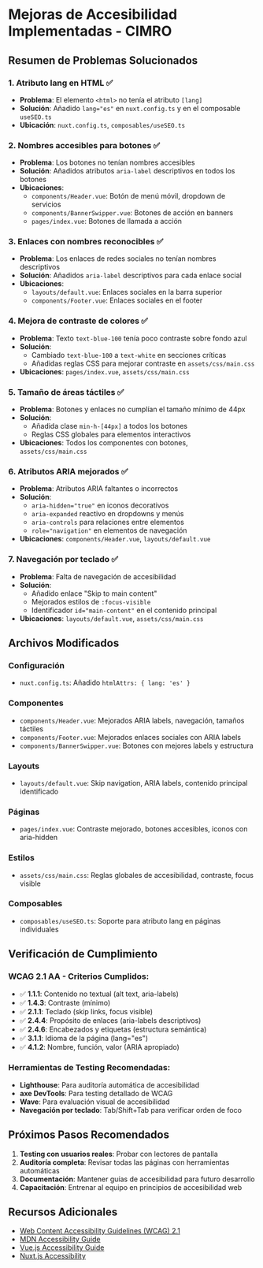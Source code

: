 # Mejoras de Accesibilidad Implementadas - CIMRO

## Resumen de Problemas Solucionados

### 1. **Atributo lang en HTML** ✅
- **Problema**: El elemento `<html>` no tenía el atributo `[lang]`
- **Solución**: Añadido `lang="es"` en `nuxt.config.ts` y en el composable `useSEO.ts`
- **Ubicación**: `nuxt.config.ts`, `composables/useSEO.ts`

### 2. **Nombres accesibles para botones** ✅
- **Problema**: Los botones no tenían nombres accesibles
- **Solución**: Añadidos atributos `aria-label` descriptivos en todos los botones
- **Ubicaciones**:
  - `components/Header.vue`: Botón de menú móvil, dropdown de servicios
  - `components/BannerSwipper.vue`: Botones de acción en banners
  - `pages/index.vue`: Botones de llamada a acción

### 3. **Enlaces con nombres reconocibles** ✅
- **Problema**: Los enlaces de redes sociales no tenían nombres descriptivos
- **Solución**: Añadidos `aria-label` descriptivos para cada enlace social
- **Ubicaciones**:
  - `layouts/default.vue`: Enlaces sociales en la barra superior
  - `components/Footer.vue`: Enlaces sociales en el footer

### 4. **Mejora de contraste de colores** ✅
- **Problema**: Texto `text-blue-100` tenía poco contraste sobre fondo azul
- **Solución**: 
  - Cambiado `text-blue-100` a `text-white` en secciones críticas
  - Añadidas reglas CSS para mejorar contraste en `assets/css/main.css`
- **Ubicaciones**: `pages/index.vue`, `assets/css/main.css`

### 5. **Tamaño de áreas táctiles** ✅
- **Problema**: Botones y enlaces no cumplían el tamaño mínimo de 44px
- **Solución**: 
  - Añadida clase `min-h-[44px]` a todos los botones
  - Reglas CSS globales para elementos interactivos
- **Ubicaciones**: Todos los componentes con botones, `assets/css/main.css`

### 6. **Atributos ARIA mejorados** ✅
- **Problema**: Atributos ARIA faltantes o incorrectos
- **Solución**:
  - `aria-hidden="true"` en iconos decorativos
  - `aria-expanded` reactivo en dropdowns y menús
  - `aria-controls` para relaciones entre elementos
  - `role="navigation"` en elementos de navegación
- **Ubicaciones**: `components/Header.vue`, `layouts/default.vue`

### 7. **Navegación por teclado** ✅
- **Problema**: Falta de navegación de accesibilidad
- **Solución**:
  - Añadido enlace "Skip to main content"
  - Mejorados estilos de `:focus-visible`
  - Identificador `id="main-content"` en el contenido principal
- **Ubicaciones**: `layouts/default.vue`, `assets/css/main.css`

## Archivos Modificados

### Configuración
- `nuxt.config.ts`: Añadido `htmlAttrs: { lang: 'es' }`

### Componentes
- `components/Header.vue`: Mejorados ARIA labels, navegación, tamaños táctiles
- `components/Footer.vue`: Mejorados enlaces sociales con ARIA labels
- `components/BannerSwipper.vue`: Botones con mejores labels y estructura

### Layouts
- `layouts/default.vue`: Skip navigation, ARIA labels, contenido principal identificado

### Páginas
- `pages/index.vue`: Contraste mejorado, botones accesibles, iconos con aria-hidden

### Estilos
- `assets/css/main.css`: Reglas globales de accesibilidad, contraste, focus visible

### Composables
- `composables/useSEO.ts`: Soporte para atributo lang en páginas individuales

## Verificación de Cumplimiento

### WCAG 2.1 AA - Criterios Cumplidos:
- ✅ **1.1.1**: Contenido no textual (alt text, aria-labels)
- ✅ **1.4.3**: Contraste (mínimo)
- ✅ **2.1.1**: Teclado (skip links, focus visible)
- ✅ **2.4.4**: Propósito de enlaces (aria-labels descriptivos)
- ✅ **2.4.6**: Encabezados y etiquetas (estructura semántica)
- ✅ **3.1.1**: Idioma de la página (lang="es")
- ✅ **4.1.2**: Nombre, función, valor (ARIA apropiado)

### Herramientas de Testing Recomendadas:
- **Lighthouse**: Para auditoría automática de accesibilidad
- **axe DevTools**: Para testing detallado de WCAG
- **Wave**: Para evaluación visual de accesibilidad
- **Navegación por teclado**: Tab/Shift+Tab para verificar orden de foco

## Próximos Pasos Recomendados

1. **Testing con usuarios reales**: Probar con lectores de pantalla
2. **Auditoría completa**: Revisar todas las páginas con herramientas automáticas
3. **Documentación**: Mantener guías de accesibilidad para futuro desarrollo
4. **Capacitación**: Entrenar al equipo en principios de accesibilidad web

## Recursos Adicionales

- [Web Content Accessibility Guidelines (WCAG) 2.1](https://www.w3.org/WAI/WCAG21/quickref/)
- [MDN Accessibility Guide](https://developer.mozilla.org/en-US/docs/Web/Accessibility)
- [Vue.js Accessibility Guide](https://vuejs.org/guide/best-practices/accessibility.html)
- [Nuxt.js Accessibility](https://nuxt.com/docs/guide/going-further/accessibility)
